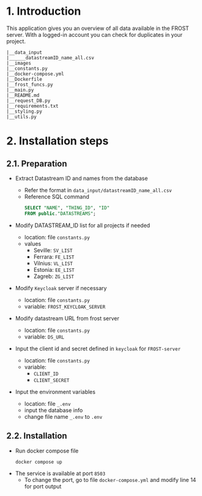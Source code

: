 # 1. Introduction
This application gives you an overview of all data available in the FROST server. With a logged-in account you can check for duplicates in your project.

```
|__data_input
|______datastreamID_name_all.csv
|__images
|__constants.py
|__docker-compose.yml
|__Dockerfile
|__frost_funcs.py
|__main.py
|__README.md
|__request_DB.py
|__requirements.txt
|__styling.py
|__utils.py
```

# 2. Installation steps
## 2.1. Preparation
- Extract Datastream ID and names from the database
    - Refer the format in `data_input/datastreamID_name_all.csv`
    - Reference SQL command
        ``` sql
        SELECT "NAME", "THING_ID", "ID"
        FROM public."DATASTREAMS";
        ```

- Modify DATASTREAM_ID list for all projects if needed
    - location: file `constants.py`
    - values
        - Seville: `SV_LIST`
        - Ferrara: `FE_LIST`
        - Vilnius: `VL_LIST`
        - Estonia: `EE_LIST`
        - Zagreb: `ZG_LIST`

- Modify `Keycloak` server if necessary
    - location: file `constants.py`
    - variable: `FROST_KEYCLOAK_SERVER`

- Modify datastream URL from frost server
    - location: file `constants.py`
    - variable: `DS_URL`

- Input the client id and secret defined in `keycloak` for `FROST-server`
    - location: file `constants.py`
    - variable: 
        - `CLIENT_ID`
        - `CLIENT_SECRET`

- Input the environment variables
    - location: file `_.env`
    - input the database info
    - change file name `_.env` to `.env`

## 2.2. Installation
- Run docker compose file
    ```
    docker compose up
    ```
- The service is available at port `8503`
    - To change the port, go to file `docker-compose.yml` and modify line 14 for port output
